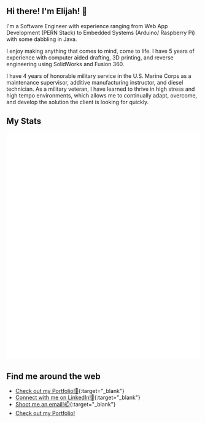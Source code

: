 ## Hi there! I'm Elijah! 👋
I'm a Software Engineer with experience ranging from Web App Development (PERN Stack) to Embedded Systems (Arduino/ Raspberry Pi) with some dabbling in Java.

I enjoy making anything that comes to mind, come to life. I have 5 years of experience with computer aided drafting, 3D printing, and reverse engineering using SolidWorks and Fusion 360.

I have 4 years of honorable military service in the U.S. Marine Corps as a maintenance supervisor, additive manufacturing instructor, and diesel technician. As a military veteran, I have learned to thrive in high stress and high tempo environments, which allows me to continually adapt, overcome, and develop the solution the client is looking for quickly.

## My Stats
![](https://github.com/ElijahMPalmer/Github-Stats/blob/master/generated/languages.svg)
![](https://github.com/ElijahMPalmer/Github-Stats/blob/master/generated/overview.svg)
   
    
## Find me around the web 

* [Check out my Portfolio!:art:](https://elijah-palmer.herokuapp.com/){:target="_blank"}
* [Connect with me on LinkedIn!:link:](https://www.linkedin.com/in/elijah-palmer/){:target="_blank"}
* [Shoot me an email!:mailbox:](mailto:palmermelijah@gmail.com){:target="_blank"}
* <a href="https://elijah-palmer.herokuapp.com/" target="_blank">Check out my Portfolio!</a>

